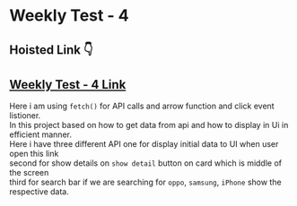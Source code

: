 # Weekly Test - 4

## Hoisted Link 👇

## [Weekly Test - 4 Link](https://ugamraj.github.io/JavaScript-M4/weekly-test%204/)

Here i am using `fetch()` for API calls and arrow function and click event listioner.</br>
In this project based on how to get data from api and how to display in Ui in efficient manner.</br>
Here i have three different API one for display initial data to UI when user open this link </br>
second for show details on `show detail` button on card which is middle of the screen</br>
third for search bar if we are searching for `oppo`, `samsung`, `iPhone` show the respective data.
